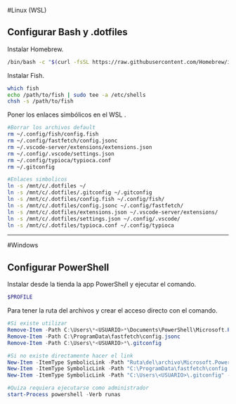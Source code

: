 #Linux (WSL)
## Configurar Bash y .dotfiles
Instalar Homebrew.
```bash
/bin/bash -c "$(curl -fsSL https://raw.githubusercontent.com/Homebrew/install/HEAD/install.sh)"
```
Instalar Fish.
```bash
which fish
echo /path/to/fish | sudo tee -a /etc/shells
chsh -s /path/to/fish
```
Poner los enlaces simbólicos en el WSL .
```bash
#Borrar los archivos default
rm ~/.config/fish/config.fish
rm ~/.config/fastfetch/config.jsonc
rm ~/.vscode-server/extensions/extensions.json
rm ~/.config/.vscode/settings.json
rm ~/.config/typioca/typioca.conf
rm ~/.gitconfig

#Enlaces simbolicos
ln -s /mnt/c/.dotfiles ~/
ln -s /mnt/c/.dotfiles/.gitconfig ~/.gitconfig
ln -s /mnt/c/.dotfiles/config.fish ~/.config/fish/
ln -s /mnt/c/.dotfiles/config.jsonc ~/.config/fastfetch/
ln -s /mnt/c/.dotfiles/extensions.json ~/.vscode-server/extensions/
ln -s /mnt/c/.dotfiles/settings.json ~/.config/.vscode/
ln -s /mnt/c/.dotfiles/typioca.conf ~/.config/typioca
```
---
#Windows
## Configurar PowerShell
Instalar desde la tienda la app PowerShell y ejecutar el comando.
```PowerShell
$PROFILE
```
Para tener la ruta del archivos y crear el acceso directo con el comando.
```PowerShell
#Si existe utilizar
Remove-Item -Path C:\Users\*<USUARIO>*\Documents\PowerShell\Microsoft.PowerShell_profile.ps1
Remove-Item -Path C:\ProgramData\fastfetch\config.jsonc
Remove-Item -Path C:\Users\*<USUARIO>*\.gitconfig

#Si no existe directamente hacer el link
New-Item -ItemType SymbolicLink -Path "Ruta\del\archivo\Microsoft.PowerShell_profile.ps1" -Value "C:\.dotfiles\Microsoft.PowerShell_profile.ps1"
New-Item -ItemType SymbolicLink -Path "C:\ProgramData\fastfetch\config.jsonc" -Value "C:\.dotfiles\config.jsonc"
New-Item -ItemType SymbolicLink -Path "C:\Users\<USUARIO>\.gitconfig" -Value "C:\.dotfiles\.gitconfig"

#Quiza requiera ejecutarse como administrador
start-Process powershell -Verb runas 
```